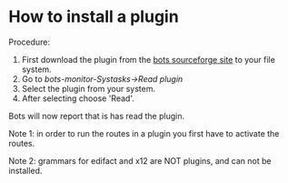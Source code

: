 # How to install a plugin #

Procedure:
  1. First download the plugin from the [bots sourceforge site](http://sourceforge.net/projects/bots/files/plugins/) to your file system.
  1. Go to _bots-monitor-Systasks->Read plugin_
  1. Select the plugin from your system.
  1. After selecting choose 'Read'.

Bots will now report that is has read the plugin.

Note 1: in order to run the routes in a plugin you first have to activate the routes.

Note 2: grammars for edifact and x12 are NOT plugins, and can not be installed.